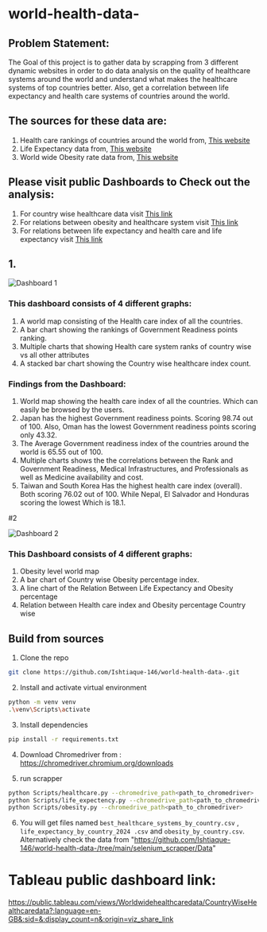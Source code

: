 # world-health-data-

## Problem Statement:
The Goal of this project is to gather data by scrapping from 3 different dynamic websites in order to do data analysis on the quality of healthcare systems around the world and understand what makes the healthcare systems of top countries better. Also, get a correlation between life expectancy and health care systems of countries around the world.

## The sources for these data are:
1. Health care rankings of countries around the world from, [This website](https://ceoworld.biz/2024/04/02/countries-with-the-best-health-care-systems-2024/)
2. Life Expectancy data from, [This website](https://worldpopulationreview.com/country-rankings/life-expectancy-by-country)
3. World wide Obesity rate data from, [This website](https://data.worldobesity.org/rankings/?age=a&sex=m)

## Please visit public Dashboards to Check out the analysis:

1. For country wise healthcare data visit [This link](https://public.tableau.com/views/Worldwidehealthcaredata/CountryWiseHealthcaredata?:language=en-US&:sid=&:display_count=n&:origin=viz_share_link)
2. For relations between obesity and healthcare system visit [This link](https://public.tableau.com/shared/R79J3K82Y?:display_count=n&:origin=viz_share_link)
3. For relations between life expectancy and health care and life expectancy visit [This link](https://public.tableau.com/shared/C2MY698MZ?:display_count=n&:origin=viz_share_link)

## 1.
![Dashboard 1](https://github.com/Ishtiaque-146/world-health-data-/assets/169515556/9c376001-24f0-4c6d-b35f-af4d8675ff6f)

### This dashboard consists of 4 different graphs:
1. A world map consisting of the Health care index of all the countries.
2. A bar chart showing the rankings of Government Readiness points ranking.
3. Multiple charts that showing Health care system ranks of country wise vs all other attributes
4. A stacked bar chart showing the Country wise healthcare index count.

### Findings from the Dashboard:
1. World map showing the health care index of all the countries. Which can easily be browsed by the users.
2. Japan has the highest Government readiness points. Scoring 98.74 out of 100. Also, Oman has the lowest Government readiness points scoring only 43.32.
3. The Average Government readiness index of the countries around the world is 65.55 out of 100.
4. Multiple charts shows the the correlations between the Rank and Government Readiness, Medical Infrastructures, and  Professionals as well as Medicine availability and cost.
5. Taiwan and South Korea Has the highest health care index (overall). Both scoring 76.02 out of 100. While Nepal, El Salvador and Honduras scoring the lowest Which is 18.1.

#2

![Dashboard 2](https://github.com/Ishtiaque-146/world-health-data-/assets/169515556/f23594b1-95e0-4e86-a9ab-28d0d966bbe1)

### This Dashboard consists of 4 different graphs:

1. Obesity level world map
2. A bar chart of Country wise Obesity percentage index.
3. A line chart of the Relation Between Life Expectancy and Obesity percentage
4. Relation between Health care index and Obesity percentage Country wise

## Build from sources 
1. Clone the repo
```bash
git clone https://github.com/Ishtiaque-146/world-health-data-.git
```
2. Install and activate virtual environment
```bash
python -m venv venv
.\venv\Scripts\activate
```
3. Install dependencies
```bash
pip install -r requirements.txt
```
4. Download Chromedriver from : https://chromedriver.chromium.org/downloads

5. run scrapper
```bash
python Scripts/healthcare.py --chromedrive_path<path_to_chromedriver>
python Scripts/life_expectency.py --chromedrive_path<path_to_chromedriver>
python Scripts/obesity.py --chromedrive_path<path_to_chromedriver>

```
6. You will get files named `best_healthcare_systems_by_country.csv` , `life_expectancy_by_country_2024 .csv` and `obesity_by_country.csv`. Alternatively check the data from  "https://github.com/Ishtiaque-146/world-health-data-/tree/main/selenium_scrapper/Data"

# Tableau public dashboard link: 
https://public.tableau.com/views/Worldwidehealthcaredata/CountryWiseHealthcaredata?:language=en-GB&:sid=&:display_count=n&:origin=viz_share_link
